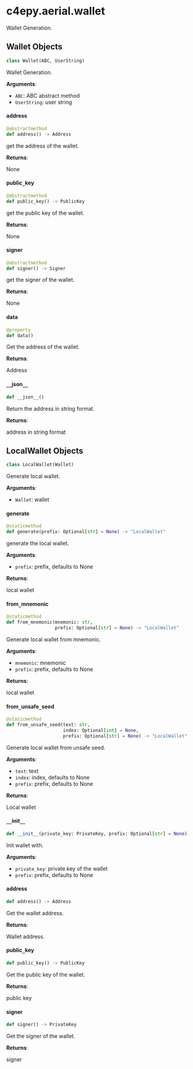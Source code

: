 <a id="c4epy.aerial.wallet"></a>

# c4epy.aerial.wallet

Wallet Generation.

<a id="c4epy.aerial.wallet.Wallet"></a>

## Wallet Objects

```python
class Wallet(ABC, UserString)
```

Wallet Generation.

**Arguments**:

- `ABC`: ABC abstract method
- `UserString`: user string

<a id="c4epy.aerial.wallet.Wallet.address"></a>

#### address

```python
@abstractmethod
def address() -> Address
```

get the address of the wallet.

**Returns**:

None

<a id="c4epy.aerial.wallet.Wallet.public_key"></a>

#### public`_`key

```python
@abstractmethod
def public_key() -> PublicKey
```

get the public key of the wallet.

**Returns**:

None

<a id="c4epy.aerial.wallet.Wallet.signer"></a>

#### signer

```python
@abstractmethod
def signer() -> Signer
```

get the signer of the wallet.

**Returns**:

None

<a id="c4epy.aerial.wallet.Wallet.data"></a>

#### data

```python
@property
def data()
```

Get the address of the wallet.

**Returns**:

Address

<a id="c4epy.aerial.wallet.Wallet.__json__"></a>

#### `__`json`__`

```python
def __json__()
```

Return the address in string format.

**Returns**:

address in string format

<a id="c4epy.aerial.wallet.LocalWallet"></a>

## LocalWallet Objects

```python
class LocalWallet(Wallet)
```

Generate local wallet.

**Arguments**:

- `Wallet`: wallet

<a id="c4epy.aerial.wallet.LocalWallet.generate"></a>

#### generate

```python
@staticmethod
def generate(prefix: Optional[str] = None) -> "LocalWallet"
```

generate the local wallet.

**Arguments**:

- `prefix`: prefix, defaults to None

**Returns**:

local wallet

<a id="c4epy.aerial.wallet.LocalWallet.from_mnemonic"></a>

#### from`_`mnemonic

```python
@staticmethod
def from_mnemonic(mnemonic: str,
                  prefix: Optional[str] = None) -> "LocalWallet"
```

Generate local wallet from mnemonic.

**Arguments**:

- `mnemonic`: mnemonic
- `prefix`: prefix, defaults to None

**Returns**:

local wallet

<a id="c4epy.aerial.wallet.LocalWallet.from_unsafe_seed"></a>

#### from`_`unsafe`_`seed

```python
@staticmethod
def from_unsafe_seed(text: str,
                     index: Optional[int] = None,
                     prefix: Optional[str] = None) -> "LocalWallet"
```

Generate local wallet from unsafe seed.

**Arguments**:

- `text`: text
- `index`: index, defaults to None
- `prefix`: prefix, defaults to None

**Returns**:

Local wallet

<a id="c4epy.aerial.wallet.LocalWallet.__init__"></a>

#### `__`init`__`

```python
def __init__(private_key: PrivateKey, prefix: Optional[str] = None)
```

Init wallet with.

**Arguments**:

- `private_key`: private key of the wallet
- `prefix`: prefix, defaults to None

<a id="c4epy.aerial.wallet.LocalWallet.address"></a>

#### address

```python
def address() -> Address
```

Get the wallet address.

**Returns**:

Wallet address.

<a id="c4epy.aerial.wallet.LocalWallet.public_key"></a>

#### public`_`key

```python
def public_key() -> PublicKey
```

Get the public key of the wallet.

**Returns**:

public key

<a id="c4epy.aerial.wallet.LocalWallet.signer"></a>

#### signer

```python
def signer() -> PrivateKey
```

Get  the signer of the wallet.

**Returns**:

signer

